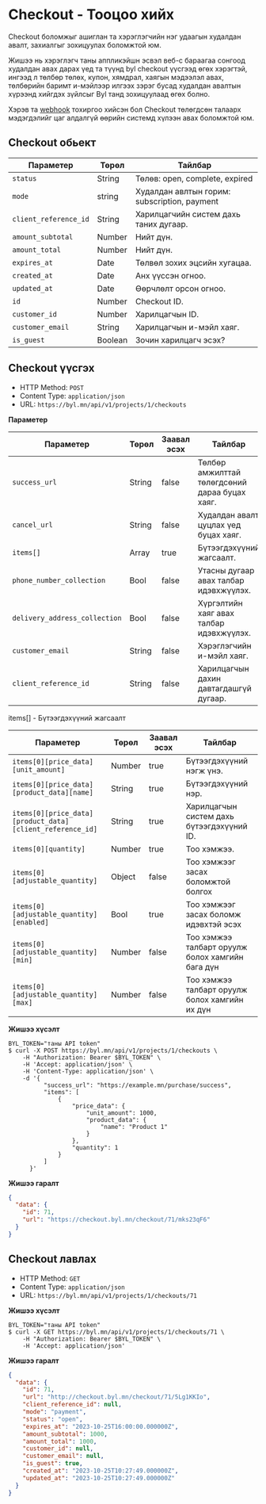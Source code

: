 # Checkout - Тооцоо хийх

Checkout боломжыг ашиглан та хэрэглэгчийн нэг удаагын худалдан авалт, захиалгыг зохицуулах боломжтой юм.

Жишээ нь хэрэглэгч таны аппликэйшн эсвэл веб-с бараагаа сонгоод худалдан авах дарах үед та түүнд byl checkout үүсгээд өгөх хэрэгтэй, ингээд л төлбөр төлөх, купон, хямдрал, хаягын мэдээлэл авах, төлбөрийн баримт и-мэйлээр илгээх зэрэг бусад худалдан авалтын хүрээнд хийгдэх зүйлсыг Byl танд зохицуулаад өгөх болно.

Хэрэв та [webhook](/webhook) тохиргоо хийсэн бол Checkout төлөгдсөн талаарх мэдэгдэлийг цаг алдалгүй өөрийн системд хүлээн авах боломжтой юм.

## Checkout обьект

| Параметер             | Төрөл   | Тайлбар                                      |
| --------------------- | ------- | -------------------------------------------- |
| `status`              | String  | Төлөв: open, complete, expired               |
| `mode`                | string  | Худалдан авлтын горим: subscription, payment |
| `client_reference_id` | String  | Харилцагчийн систем дахь таних дугаар.       |
| `amount_subtotal`     | Number  | Нийт дүн.                                    |
| `amount_total`        | Number  | Нийт дүн.                                    |
| `expires_at`          | Date    | Төлвөл зохих эцсийн хугацаа.                 |
| `created_at`          | Date    | Анх үүссэн огноо.                            |
| `updated_at`          | Date    | Өөрчлөлт орсон огноо.                        |
| `id`                  | Number  | Checkout ID.                                 |
| `customer_id`         | Number  | Харилцагчын ID.                              |
| `customer_email`      | String  | Харилцагчын и-мэйл хаяг.                     |
| `is_guest`            | Boolean | Зочин харилцагч эсэх?                        |

## Checkout үүсгэх

- HTTP Method: `POST`
- Content Type: `application/json`
- URL: `https://byl.mn/api/v1/projects/1/checkouts`

**Параметер**

| Параметер                     | Төрөл  | Заавал эсэх | Тайлбар                                        |
| ----------------------------- | ------ | ----------- | ---------------------------------------------- |
| `success_url`                 | String | false       | Төлбөр амжилттай төлөгдсөний дараа буцах хаяг. |
| `cancel_url`                  | String | false       | Худалдан авалт цуцлах үед буцах хаяг.          |
| `items[]`                     | Array  | true        | Бүтээгдэхүүний жагсаалт.                       |
| `phone_number_collection`     | Bool   | false       | Утасны дугаар авах талбар идэвхжүүлэх.         |
| `delivery_address_collection` | Bool   | false       | Хүргэлтийн хаяг авах талбар идэвхжүүлэх.       |
| `customer_email`              | String | false       | Хэрэглэгчийн и-мэйл хаяг.                      |
| `client_reference_id`         | String | false       | Харилцагчын дахин давтагдашгүй дугаар.         |

items[] - Бүтээгдэхүүний жагсаалт

| Параметер                                                 | Төрөл  | Заавал эсэх | Тайлбар                                          |
| --------------------------------------------------------- | ------ | ----------- | ------------------------------------------------ |
| `items[0][price_data][unit_amount]`                       | Number | true        | Бүтээгдэхүүний нэгж үнэ.                         |
| `items[0][price_data][product_data][name]`                | String | true        | Бүтээгдэхүүний нэр.                              |
| `items[0][price_data][product_data][client_reference_id]` | String | true        | Харилцагчын систем дахь бүтээгдэхүүний ID.       |
| `items[0][quantity]`                                      | Number | true        | Тоо хэмжээ.                                      |
| `items[0][adjustable_quantity]`                           | Object | false       | Тоо хэмжээг засах боломжтой болгох               |
| `items[0][adjustable_quantity][enabled]`                  | Bool   | true        | Тоо хэмжээг засах боломж идэвхтэй эсэх           |
| `items[0][adjustable_quantity][min]`                      | Number | false       | Тоо хэмжээ талбарт оруулж болох хамгийн бага дүн |
| `items[0][adjustable_quantity][max]`                      | Number | false       | Тоо хэмжээ талбарт оруулж болох хамгийн их дүн   |

**Жишээ хүсэлт**

```shell
BYL_TOKEN="таны API token"
$ curl -X POST https://byl.mn/api/v1/projects/1/checkouts \
    -H "Authorization: Bearer $BYL_TOKEN" \
    -H 'Accept: application/json' \
    -H 'Content-Type: application/json' \
    -d '{
          "success_url": "https://example.mn/purchase/success",
          "items": [
              {
                  "price_data": {
                      "unit_amount": 1000,
                      "product_data": {
                          "name": "Product 1"
                      }
                  },
                  "quantity": 1
              }
          ]
      }'
```

**Жишээ гаралт**

```json
{
  "data": {
    "id": 71,
    "url": "https://checkout.byl.mn/checkout/71/mks23qF6"
  }
}
```

## Checkout лавлах

- HTTP Method: `GET`
- Content Type: `application/json`
- URL: `https://byl.mn/api/v1/projects/1/checkouts/71`

**Жишээ хүсэлт**

```shell
BYL_TOKEN="таны API token"
$ curl -X GET https://byl.mn/api/v1/projects/1/checkouts/71 \
    -H "Authorization: Bearer $BYL_TOKEN" \
    -H 'Accept: application/json'
```

**Жишээ гаралт**

```json
{
  "data": {
    "id": 71,
    "url": "http://checkout.byl.mn/checkout/71/5Lg1KKIo",
    "client_reference_id": null,
    "mode": "payment",
    "status": "open",
    "expires_at": "2023-10-25T16:00:00.000000Z",
    "amount_subtotal": 1000,
    "amount_total": 1000,
    "customer_id": null,
    "customer_email": null,
    "is_guest": true,
    "created_at": "2023-10-25T10:27:49.000000Z",
    "updated_at": "2023-10-25T10:27:49.000000Z"
  }
}
```
